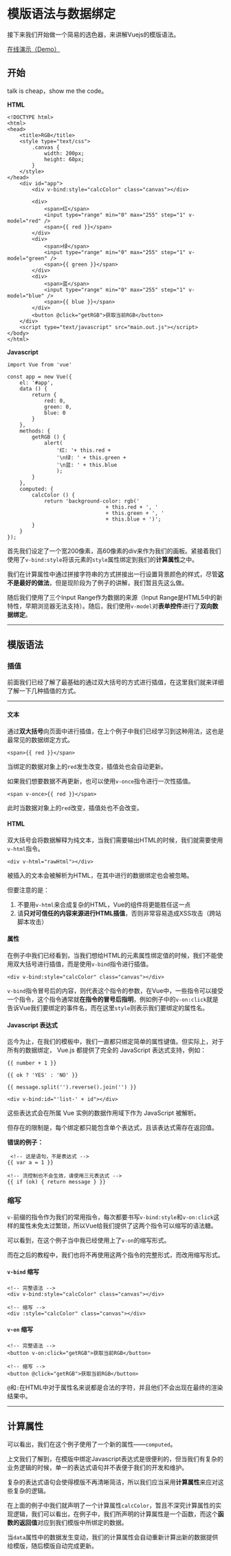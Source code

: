 # 模版语法与数据绑定

接下来我们开始做一个简易的选色器，来讲解Vuejs的模版语法。

[在线演示（Demo）](https://smilecc.github.io/learn-vue2x/demo/1_4/)

## 开始

talk is cheap，show me the code。

**HTML**

```
<!DOCTYPE html>
<html>
<head>
    <title>RGB</title>
    <style type="text/css">
        .canvas {
            width: 200px;
            height: 60px;
        }
    </style>
</head>
    <div id="app">
        <div v-bind:style="calcColor" class="canvas"></div>

        <div>
            <span>红</span>
            <input type="range" min="0" max="255" step="1" v-model="red" />
            <span>{{ red }}</span>
        </div>
        <div>
            <span>绿</span>
            <input type="range" min="0" max="255" step="1" v-model="green" />
            <span>{{ green }}</span>
        </div>
        <div>
            <span>蓝</span>
            <input type="range" min="0" max="255" step="1" v-model="blue" />
            <span>{{ blue }}</span>
        </div>
        <button @click="getRGB">获取当前RGB</button>
    </div>
    <script type="text/javascript" src="main.out.js"></script>
</body>
</html>
```

**Javascript**

```
import Vue from 'vue'

const app = new Vue({
    el: '#app',
    data () {
        return {
            red: 0,
            green: 0,
            blue: 0
        }
    },
    methods: {
        getRGB () {
            alert(
                '红: '+ this.red + 
                '\n绿: ' + this.green + 
                '\n蓝: ' + this.blue
                );
        }
    },
    computed: {
        calcColor () {
            return 'background-color: rgb(' 
                                + this.red + ', ' 
                                + this.green + ', ' 
                                + this.blue + ')';
        }
    }
});
```

首先我们设定了一个宽200像素，高60像素的div来作为我们的画板。紧接着我们使用了`v-bind:style`将该元素的`style`属性绑定到我们的**计算属性**之中。

我们在计算属性中通过拼接字符串的方式拼接出一行设置背景颜色的样式，尽管**这不是最好的做法**，但是现阶段为了例子的讲解，我们暂且先这么做。

随后我们使用了三个Input Range作为数据的来源（Input Range是HTML5中的新特性，早期浏览器无法支持）。随后，我们使用`v-model`对**表单控件**进行了**双向数据绑定**。

---

## 模版语法

### 插值

前面我们已经了解了最基础的通过双大括号的方式进行插值，在这里我们就来详细了解一下几种插值的方式。

---

#### 文本

通过**双大括号**向页面中进行插值，在上个例子中我们已经学习到这种用法，这也是最常见的数据绑定方式。

```
<span>{{ red }}</span>
```

当绑定的数据对象上的`red`发生改变，插值处也会自动更新。

如果我们想要数据不再更新，也可以使用`v-once`指令进行一次性插值。

```
<span v-once>{{ red }}</span>
```

此时当数据对象上的`red`改变，插值处也不会改变。

#### HTML

双大括号会将数据解释为纯文本，当我们需要输出HTML的时候，我们就需要使用`v-html`指令。

```
<div v-html="rawHtml"></div>
```

被插入的文本会被解析为HTML，在其中进行的数据绑定也会被忽略。

但要注意的是：

1. 不要用`v-html`来合成复杂的HTML，Vue的组件将更能胜任这一点
2. 请**只对可信任的内容来源进行HTML插值**，否则非常容易造成XSS攻击（跨站脚本攻击）

#### 属性

在例子中我们已经看到，当我们想给HTML的元素属性绑定值的时候，我们不能使用双大括号进行插值，而是使用`v-bind`指令进行插值。

```
<div v-bind:style="calcColor" class="canvas"></div>
```

`v-bind`指令冒号后的内容，则代表这个指令的参数，在Vue中，一些指令可以接受一个指令，这个指令通常就**在指令的冒号后指明**，例如例子中的`v-on:click`就是告诉Vue我们要绑定的事件名，而在这里`style`则表示我们要绑定的属性名。

#### Javascript 表达式

迄今为止，在我们的模板中，我们一直都只绑定简单的属性键值。但实际上，对于所有的数据绑定， Vue.js 都提供了完全的 JavaScript 表达式支持，例如：

```
{{ number + 1 }}

{{ ok ? 'YES' : 'NO' }}

{{ message.split('').reverse().join('') }}

<div v-bind:id="'list-' + id"></div>
```

这些表达式会在所属 Vue 实例的数据作用域下作为 JavaScript 被解析。

但存在的限制是，每个绑定都只能包含单个表达式，且该表达式需存在返回值。

**错误的例子：**

```
 <!-- 这是语句，不是表达式 -->
{{ var a = 1 }}

<!-- 流控制也不会生效，请使用三元表达式 -->
{{ if (ok) { return message } }}
```

### 缩写

`v-`前缀的指令作为我们的常用指令，每次都要书写`v-bind:style`和`v-on:click`这样的属性未免太过繁琐，所以Vue给我们提供了这两个指令可以缩写的语法糖。

可以看到，在这个例子当中我已经使用上了`v-on`的缩写形式。

而在之后的教程中，我们也将不再使用这两个指令的完整形式，而改用缩写形式。

#### `v-bind` 缩写

```
<!-- 完整语法 -->
<div v-bind:style="calcColor" class="canvas"></div>

<!-- 缩写 -->
<div :style="calcColor" class="canvas"></div>
```

#### `v-on` 缩写

```
<!-- 完整语法 -->
<button v-on:click="getRGB">获取当前RGB</button>

<!-- 缩写 -->
<button @click="getRGB">获取当前RGB</button>
```

`@`和`:`在HTML中对于属性名来说都是合法的字符，并且他们不会出现在最终的渲染结果中。

---

## 计算属性

可以看出，我们在这个例子使用了一个新的属性——`computed`。

上文我们了解到，在模版中绑定Javascript表达式是很便利的，但当我们有复杂的业务逻辑的时候，单一的表达式语句并不表便于我们的开发和维护。

复杂的表达式语句会使得模版不再清晰简洁，所以我们应当采用**计算属性**来应对这些复杂的逻辑。

在上面的例子中我们就声明了一个计算属性`calcColor`，暂且不深究计算属性的实现逻辑，我们可以看出，在例子中，我们所声明的计算属性是一个函数，而这个**函数的返回值**对应到我们模版中所绑定的数据。

当`data`属性中的数据发生变动，我们的计算属性会自动重新计算出新的数据提供给模版，随后模版自动完成更新。

